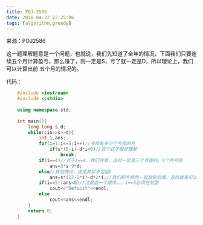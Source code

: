 ```yaml
---
title: POJ-2586
date: 2018-04-22 22:25:06
tags: [algorithm,greedy]
---
```

来源：POJ2586

这一题理解题意是一个问题，也就说，我们先知道了全年的情况，下面我们只要连续五个月计算盈亏，那么赚了，则一定是S，亏了就一定是D，所以理论上，我们可以计算出前
五个月的情况的。

代码：
```cpp  
    #include <iostream>
    #include <cstdio>
    
    using namespace std;
    
    int main(){
    	long long s,d;
    	while(cin>>s>>d){
            int i,ans;
            for(i=1;i<=5;i++)//寻找有多少个亏损的月
                if(s*(5-i)-d*i<0)//这个式子很好理解
                    break;
            if(i==4)//对于i==4，我们注意，这时一定是三个月盈利，9个月亏损
                ans=3*s-9*d;
            else//其他情况，这里其实不包括5
                ans=s*(12-2*i)-d*2*i;//我们把亏损的一起放到后面，这样就是可以减少亏损的个数
            if(i==5||ans<0)//注意这一个顺序。。。i==5必须在前面
                cout<<"Deficit"<<endl;
            else
                cout<<ans<<endl;
    	}
    	return 0;
    }
```